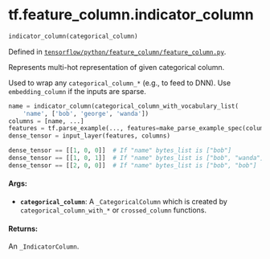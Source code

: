 <div itemscope itemtype="http://developers.google.com/ReferenceObject">
<meta itemprop="name" content="tf.feature_column.indicator_column" />
</div>

# tf.feature_column.indicator_column

``` python
indicator_column(categorical_column)
```



Defined in [`tensorflow/python/feature_column/feature_column.py`](https://www.tensorflow.org/code/tensorflow/python/feature_column/feature_column.py).

Represents multi-hot representation of given categorical column.

Used to wrap any `categorical_column_*` (e.g., to feed to DNN). Use
`embedding_column` if the inputs are sparse.

```python
name = indicator_column(categorical_column_with_vocabulary_list(
    'name', ['bob', 'george', 'wanda'])
columns = [name, ...]
features = tf.parse_example(..., features=make_parse_example_spec(columns))
dense_tensor = input_layer(features, columns)

dense_tensor == [[1, 0, 0]]  # If "name" bytes_list is ["bob"]
dense_tensor == [[1, 0, 1]]  # If "name" bytes_list is ["bob", "wanda"]
dense_tensor == [[2, 0, 0]]  # If "name" bytes_list is ["bob", "bob"]
```

#### Args:

* <b>`categorical_column`</b>: A `_CategoricalColumn` which is created by
    `categorical_column_with_*` or `crossed_column` functions.


#### Returns:

An `_IndicatorColumn`.